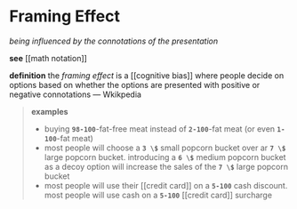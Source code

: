 # Framing Effect

_being influenced by the connotations of the presentation_

**see** [[math notation]]

**definition** the _framing effect_ is a [[cognitive bias]] where people decide on options based on whether the options are presented with positive or negative connotations &mdash; Wkikpedia

> **examples**
>
> - buying **`98-100`**-fat-free meat instead of **`2-100`**-fat meat (or even **`1-100`**-fat meat)
> - most people will choose a **`3 \$`** small popcorn bucket over ar **`7 \$`** large popcorn bucket. introducing a **`6 \$`** medium popcorn bucket as a decoy option will increase the sales of the **`7 \$`** large popcorn bucket
> - most people will use their [[credit card]] on a **`5-100`** cash discount. most people will use cash on a **`5-100`** [[credit card]] surcharge
